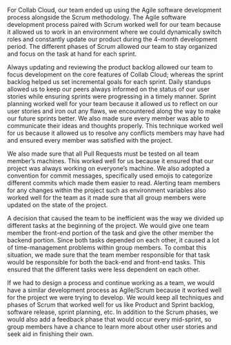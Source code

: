 For Collab Cloud, our team ended up using the Agile software development process alongside the Scrum
methodology. The Agile software development process paired with Scrum worked well for our team 
because it allowed us to work in an environment where we could dynamically switch roles and 
constantly update our product during the 4-month development period. The different phases of Scrum 
allowed our team to stay organized and focus on the task at hand for each sprint.

Always updating and reviewing the product backlog allowed our team to focus development on the 
core features of Collab Cloud; whereas the sprint backlog helped us set incremental goals for each 
sprint. Daily standups allowed us to keep our peers always informed on the status of our user stories 
while ensuring sprints were progressing in a timely manner. Sprint planning worked well for your team 
because it allowed us to reflect on our user stories and iron out any flaws, we encountered along the 
way to make our future sprints better. We also made sure every member was able to communicate their 
ideas and thoughts properly. This technique worked well for us because it allowed us to resolve any 
conflicts members may have had and ensured every member was satisfied with the project.

We also made sure that all Pull Requests must be tested on all team member’s machines. This worked 
well for us because it ensured that our project was always working on everyone’s machine. We also 
adopted a convention for commit messages, specifically used emojis to categorize different commits 
which made them easier to read. Alerting team members for any changes within the project such as 
environment variables also worked well for the team as it made sure that all group members were 
updated on the state of the project.

A decision that caused the team to be inefficient was the way we divided up different tasks at the 
beginning of the project. We would give one team member the front-end portion of the task and give 
the other member the backend portion. Since both tasks depended on each other, it caused a lot of 
time-management problems within group members. To combat this situation, we made sure that the 
team member responsible for that task would be responsible for both the back-end and front-end tasks. 
This ensured that the different tasks were less dependent on each other.

If we had to design a process and continue working as a team, we would have a similar development 
process as Agile/Scrum because it worked well for the project we were trying to develop. We would 
keep all techniques and phases of Scrum that worked well for us like Product and Sprint backlog, 
software release, sprint planning, etc. In addition to the Scrum phases, we would also add a feedback 
phase that would occur every mid-sprint, so group members have a chance to learn more about other 
user stories and seek aid in finishing their own.
